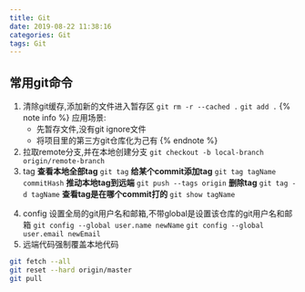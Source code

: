 ```yaml
---
title: Git
date: 2019-08-22 11:38:16
categories: Git
tags: Git
---
```

## 常用git命令
1. 清除git缓存,添加新的文件进入暂存区
`git rm -r --cached .`
`git add .`
{% note info %}
应用场景:
    - 先暂存文件,没有git ignore文件
    - 将项目里的第三方git仓库化为己有
{% endnote %}
2. 拉取remote分支,并在本地创建分支
`git checkout -b local-branch origin/remote-branch`
3. tag
**查看本地全部tag**
`git tag`
**给某个commit添加tag**
`git tag tagName commitHash`
**推动本地tag到远端**
`git push --tags origin`
**删除tag**
`git tag -d tagName`
**查看tag是在哪个commit打的**
`git show tagName`
<!-- more -->
4. config
设置全局的git用户名和邮箱,不带global是设置该仓库的git用户名和邮箱
`git config --global user.name newName`
`git config --global user.email newEmail`
5. 远端代码强制覆盖本地代码
```bash
git fetch --all
git reset --hard origin/master 
git pull
```
